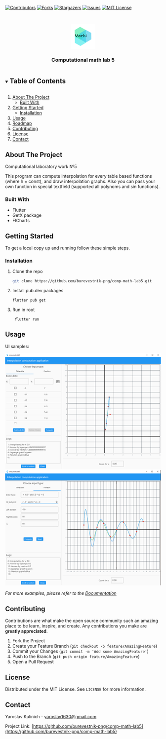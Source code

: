 <!-- PROJECT SHIELDS -->
<!--
*** I'm using markdown "reference style" links for readability.
*** Reference links are enclosed in brackets [ ] instead of parentheses ( ).
*** See the bottom of this document for the declaration of the reference variables
*** for contributors-url, forks-url, etc. This is an optional, concise syntax you may use.
*** https://www.markdownguide.org/basic-syntax/#reference-style-links
-->
[![Contributors][contributors-shield]][contributors-url]
[![Forks][forks-shield]][forks-url]
[![Stargazers][stars-shield]][stars-url]
[![Issues][issues-shield]][issues-url]
[![MIT License][license-shield]][license-url]



<!-- PROJECT LOGO -->
<br />
<p align="center">
  <a href="https://github.com/burevestnik-png/comp-math-lab5">
    <img src="./readme/yarki.png" alt="Logo" width="80" height="80">
  </a>

<h3 align="center">Computational math lab 5</h3>
</p>



<!-- TABLE OF CONTENTS -->
<details open="open">
  <summary><h2 style="display: inline-block">Table of Contents</h2></summary>
  <ol>
    <li>
      <a href="#about-the-project">About The Project</a>
      <ul>
        <li><a href="#built-with">Built With</a></li>
      </ul>
    </li>
    <li>
      <a href="#getting-started">Getting Started</a>
      <ul>
        <li><a href="#installation">Installation</a></li>
      </ul>
    </li>
    <li><a href="#usage">Usage</a></li>
    <li><a href="#roadmap">Roadmap</a></li>
    <li><a href="#contributing">Contributing</a></li>
    <li><a href="#license">License</a></li>
    <li><a href="#contact">Contact</a></li>
  </ol>
</details>



<!-- ABOUT THE PROJECT -->
## About The Project

Computational laboratory work №5 <br/>

This program can compute interpolation for every table based functions (where h  = const), 
and draw interpolation graphs. Also you can pass your own function in special textfield (supported all polynoms 
and sin functions).


### Built With

* Flutter
* GetX package
* FlCharts



<!-- GETTING STARTED -->
## Getting Started

To get a local copy up and running follow these simple steps.


### Installation

1. Clone the repo
   ```sh
   git clone https://github.com/burevestnik-png/comp-math-lab5.git
   ```
2. Install pub.dev packages
   ```sh
   flutter pub get
   ```
3. Run in root
   ```shell
    flutter run 
   ```



<!-- USAGE EXAMPLES -->
## Usage
UI samples:

![1](./readme/img.png)
![2](./readme/img_1.png)


_For more examples, please refer to the [Documentation](https://flutter.dev/docs)_



<!-- CONTRIBUTING -->
## Contributing

Contributions are what make the open source community such an amazing place to be learn, inspire, and create. Any contributions you make are **greatly appreciated**.

1. Fork the Project
2. Create your Feature Branch (`git checkout -b feature/AmazingFeature`)
3. Commit your Changes (`git commit -m 'Add some AmazingFeature'`)
4. Push to the Branch (`git push origin feature/AmazingFeature`)
5. Open a Pull Request



<!-- LICENSE -->
## License

Distributed under the MIT License. See `LICENSE` for more information.



<!-- CONTACT -->
## Contact

Yaroslav Kulinich - yaroslav1630@gmail.com

Project Link: [https://github.com/burevestnik-png/comp-math-lab5](https://github.com/burevestnik-png/comp-math-lab5)





<!-- MARKDOWN LINKS & IMAGES -->
<!-- https://www.markdownguide.org/basic-syntax/#reference-style-links -->
[contributors-shield]: https://img.shields.io/github/contributors/burevestnik-png/comp-math-lab5.svg?style=for-the-badge
[contributors-url]: https://github.com/burevestnik-png/comp-math-lab5/graphs/contributors
[forks-shield]: https://img.shields.io/github/forks/burevestnik-png/comp-math-lab5.svg?style=for-the-badge
[forks-url]: https://github.com/burevestnik-png/comp-math-lab5/network/members
[stars-shield]: https://img.shields.io/github/stars/burevestnik-png/comp-math-lab5.svg?style=for-the-badge
[stars-url]: https://github.com/burevestnik-png/comp-math-lab5/stargazers
[issues-shield]: https://img.shields.io/github/issues/burevestnik-png/comp-math-lab5.svg?style=for-the-badge
[issues-url]: https://github.com/burevestnik-png/comp-math-lab5/issues
[license-shield]: https://img.shields.io/github/license/burevestnik-png/comp-math-lab5.svg?style=for-the-badge
[license-url]: https://github.com/burevestnik-png/comp-math-lab5/blob/master/LICENSE.txt

